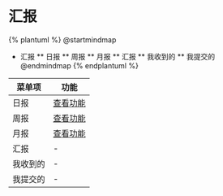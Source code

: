 # 汇报



{% plantuml %}
@startmindmap
* 汇报
** 日报
** 周报
** 月报
** 汇报
** 我收到的
** 我提交的
@endmindmap
{% endplantuml %}




| 菜单项      |  功能  |
| --------   |   ----  |
|日报|[查看功能](func/IbzDailyDailyMobEditView.md)|
|周报|[查看功能](func/IbzWeeklyMobEditView.md)|
|月报|[查看功能](func/IbzMonthlyCreateMobEditView.md)|
|汇报|-|
|我收到的|-|
|我提交的|-|

